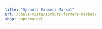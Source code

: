```yaml
---
title: "Sprouts Farmers Market"
url: /chula-vista/sprouts-farmers-market/
shop: supermarket
---
```

